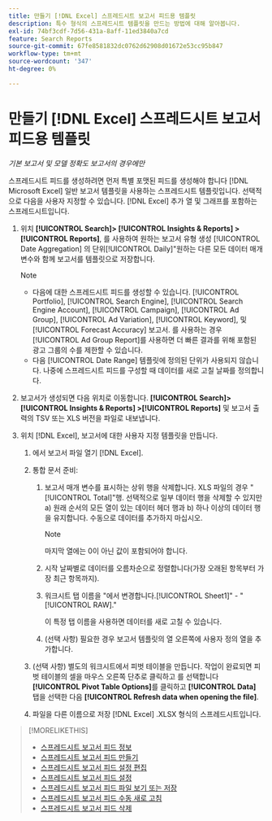 ```yaml
---
title: 만들기 [!DNL Excel] 스프레드시트 보고서 피드용 템플릿
description: 특수 형식의 스프레드시트 템플릿을 만드는 방법에 대해 알아봅니다.
exl-id: 74bf3cdf-7d56-431a-8aff-11ed3840a7cd
feature: Search Reports
source-git-commit: 67fe8581832dc0762d62908d01672e53cc95b847
workflow-type: tm+mt
source-wordcount: '347'
ht-degree: 0%

---
```


# 만들기 [!DNL Excel] 스프레드시트 보고서 피드용 템플릿

*기본 보고서 및 모델 정확도 보고서의 경우에만*

스프레드시트 피드를 생성하려면 먼저 특별 포맷된 피드를 생성해야 합니다 [!DNL Microsoft Excel] 일반 보고서 템플릿을 사용하는 스프레드시트 템플릿입니다. 선택적으로 다음을 사용자 지정할 수 있습니다. [!DNL Excel] 추가 열 및 그래프를 포함하는 스프레드시트입니다.

1. 위치 **[!UICONTROL Search]> [!UICONTROL Insights & Reports] >[!UICONTROL Reports]**, 를 사용하여 원하는 보고서 유형 생성 [!UICONTROL Date Aggregation] 의 단위[!UICONTROL Daily]&quot;원하는 다른 모든 데이터 매개 변수와 함께 보고서를 템플릿으로 저장합니다.

   >[!NOTE]
   >
   > * 다음에 대한 스프레드시트 피드를 생성할 수 있습니다. [!UICONTROL Portfolio], [!UICONTROL Search Engine], [!UICONTROL Search Engine Account], [!UICONTROL Campaign], [!UICONTROL Ad Group], [!UICONTROL Ad Variation], [!UICONTROL Keyword], 및 [!UICONTROL Forecast Accuracy] 보고서. 를 사용하는 경우 [!UICONTROL Ad Group Report]를 사용하면 더 빠른 결과를 위해 포함된 광고 그룹의 수를 제한할 수 있습니다.
   > * 다음 [!UICONTROL Date Range] 템플릿에 정의된 단위가 사용되지 않습니다. 나중에 스프레드시트 피드를 구성할 때 데이터를 새로 고칠 날짜를 정의합니다.

1. 보고서가 생성되면 다음 위치로 이동합니다. **[!UICONTROL Search]> [!UICONTROL Insights & Reports] >[!UICONTROL Reports]** 및 보고서 출력의 TSV 또는 XLS 버전을 파일로 내보냅니다.

1. 위치 [!DNL Excel], 보고서에 대한 사용자 지정 템플릿을 만듭니다.

   1. 에서 보고서 파일 열기 [!DNL Excel].

   1. 통합 문서 준비:

      1. 보고서 매개 변수를 표시하는 상위 행을 삭제합니다. XLS 파일의 경우 &quot;[!UICONTROL Total]&quot;행. 선택적으로 일부 데이터 행을 삭제할 수 있지만 a) 원래 순서의 모든 열이 있는 데이터 헤더 행과 b) 하나 이상의 데이터 행을 유지합니다. 수동으로 데이터를 추가하지 마십시오.

         >[!NOTE]
         >
         > 마지막 열에는 0이 아닌 값이 포함되어야 합니다.

      2. 시작 날짜별로 데이터를 오름차순으로 정렬합니다(가장 오래된 항목부터 가장 최근 항목까지).

      3. 워크시트 탭 이름을 &quot;에서 변경합니다.[!UICONTROL Sheet1]&quot; - &quot;[!UICONTROL RAW].&quot;

         이 특정 탭 이름을 사용하면 데이터를 새로 고칠 수 있습니다.

      4. (선택 사항) 필요한 경우 보고서 템플릿의 열 오른쪽에 사용자 정의 열을 추가합니다.

   1. (선택 사항) 별도의 워크시트에서 피벗 테이블을 만듭니다. 작업이 완료되면 피벗 테이블의 셀을 마우스 오른쪽 단추로 클릭하고 를 선택합니다 **[!UICONTROL Pivot Table Options]**&#x200B;를 클릭하고 **[!UICONTROL Data]** 탭을 선택한 다음 **[!UICONTROL Refresh data when opening the file]**.

   1. 파일을 다른 이름으로 저장 [!DNL Excel] .XLSX 형식의 스프레드시트입니다.

>[!MORELIKETHIS]
>
>* [스프레드시트 보고서 피드 정보](spreadsheet-feed-about.md)
>* [스프레드시트 보고서 피드 만들기](spreadsheet-feed-create.md)
>* [스프레드시트 보고서 피드 설정 편집](spreadsheet-feed-edit.md)
>* [스프레드시트 보고서 피드 설정](spreadsheet-feed-settings.md)
>* [스프레드시트 보고서 피드 파일 보기 또는 저장](spreadsheet-feed-view-or-save.md)
>* [스프레드시트 보고서 피드 수동 새로 고침](spreadsheet-feed-refresh.md)
>* [스프레드시트 보고서 피드 삭제](spreadsheet-feed-delete.md)
